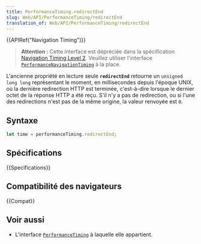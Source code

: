 ```yaml
---
title: PerformanceTiming.redirectEnd
slug: Web/API/PerformanceTiming/redirectEnd
translation_of: Web/API/PerformanceTiming/redirectEnd
---
```


{{APIRef("Navigation Timing")}}

> **Attention :** Cette interface est dépréciée dans la spécification [Navigation Timing Level 2](https://w3c.github.io/navigation-timing/#obsolete). Veuillez utiliser l'interface [`PerformanceNavigationTiming`](/fr/docs/Web/API/PerformanceNavigationTiming) à la place.

L'ancienne propriété en lecture seule **`redirectEnd`** retourne un `unsigned long long` représentant le moment, en millisecondes depuis l'époque UNIX, où la dernière redirection HTTP est terminée, c'est-à-dire lorsque le dernier octet de la réponse HTTP a été reçu. S'il n'y a pas de redirection, ou si l'une des redirections n'est pas de la même origine, la valeur renvoyée est `0`.

## Syntaxe

```js
let time = performanceTiming.redirectEnd;
```

## Spécifications

{{Specifications}}

## Compatibilité des navigateurs

{{Compat}}

## Voir aussi

- L'interface [`PerformanceTiming`](/fr/docs/Web/API/PerformanceTiming) à laquelle elle appartient.
